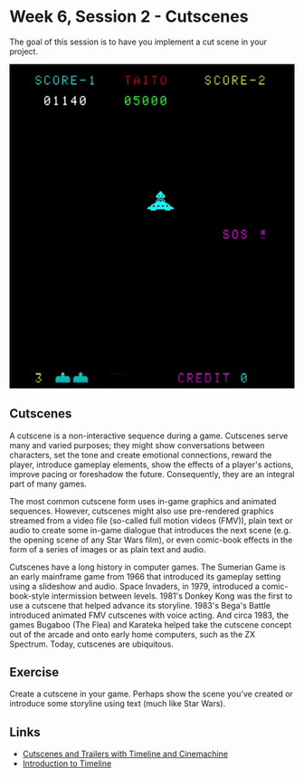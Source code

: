 # Week 6, Session 2 - Cutscenes

The goal of this session is to have you implement a cut scene in your project.

![Space Invaders Cutscene](./images/spaceInvaders.png)

## Cutscenes

A cutscene is a non-interactive sequence during a game. Cutscenes serve many and varied purposes; they might show conversations between characters, set the tone and create emotional connections, reward the player, introduce gameplay elements, show the effects of a player's actions, improve pacing or foreshadow the future. Consequently, they are an integral part of many games.

The most common cutscene form uses in-game graphics and animated sequences. However, cutscenes might also use pre-rendered graphics streamed from a video file (so-called full motion videos (FMV)), plain text or audio to create some in-game dialogue that introduces the next scene (e.g. the opening scene of any Star Wars film), or even comic-book effects in the form of a series of images or as plain text and audio.

Cutscenes have a long history in computer games. The Sumerian Game is an early mainframe game from 1966 that introduced its gameplay setting using a slideshow and audio. Space Invaders, in 1979, introduced a comic-book-style intermission between levels. 1981's Donkey Kong was the first to use a cutscene that helped advance its storyline. 1983's Bega's Battle introduced animated FMV cutscenes with voice acting. And circa 1983, the games Bugaboo (The Flea) and Karateka helped take the cutscene concept out of the arcade and onto early home computers, such as the ZX Spectrum. Today, cutscenes are ubiquitous.

## Exercise

Create a cutscene in your game. Perhaps show the scene you've created or introduce some storyline using text (much like Star Wars).

## Links

+ [Cutscenes and Trailers with Timeline and Cinemachine](https://learn.unity.com/project/cutscenes-and-trailers-with-timeline-and-cinemachine)
+ [Introduction to Timeline](https://learn.unity.com/tutorial/introduction-to-timeline-2019-3)